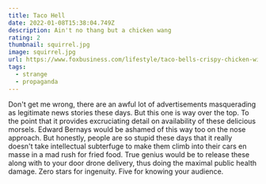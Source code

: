 ```yaml
---
title: Taco Hell
date: 2022-01-08T15:38:04.749Z
description: Ain't no thang but a chicken wang
rating: 2
thumbnail: squirrel.jpg
image: squirrel.jpg
url: https://www.foxbusiness.com/lifestyle/taco-bells-crispy-chicken-wings-by-numbers
tags:
  - strange
  - propaganda
---
```

Don't get me wrong, there are an awful lot of advertisements masquerading as legitimate news stories these days.  But this one is way over the top.  To the point that it provides excruciating detail on availability of these delicious morsels.  Edward Bernays would be ashamed of this way too on the nose approach.  But honestly, people are so stupid these days that it really doesn't take intellectual subterfuge to make them climb into their cars en masse in a mad rush for fried food.  True genius would be to release these along with to your door drone delivery, thus doing the maximal public health damage.  Zero stars for ingenuity.  Five for knowing your audience.